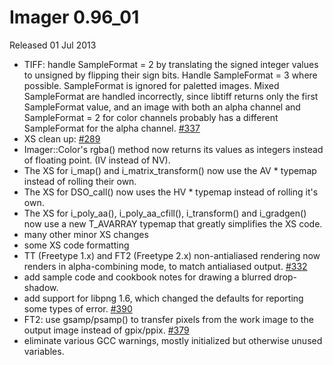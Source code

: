 # Imager 0.96_01

Released 01 Jul 2013

- TIFF: handle SampleFormat = 2 by translating the signed integer values to unsigned by flipping their sign bits.
Handle SampleFormat = 3 where possible.
SampleFormat is ignored for paletted images.
Mixed SampleFormat are handled incorrectly, since libtiff returns
only the first SampleFormat value, and an image with both an alpha
channel and SampleFormat = 2 for color channels probably has a
different SampleFormat for the alpha channel.
[#337](https://github.com/tonycoz/imager/issues/337)
- XS clean up: [#289](https://github.com/tonycoz/imager/issues/289)
- Imager::Color's rgba() method now returns its values as integers instead of floating point. (IV instead of NV).
- The XS for i_map() and i_matrix_transform() now use the AV * typemap instead of rolling their own.
- The XS for DSO_call() now uses the HV * typemap instead of rolling it's own.
- The XS for i_poly_aa(), i_poly_aa_cfill(), i_transform() and i_gradgen() now use a new T_AVARRAY typemap that greatly simplifies the XS code.
- many other minor XS changes
- some XS code formatting
- TT (Freetype 1.x) and FT2 (Freetype 2.x) non-antialiased rendering now renders in alpha-combining mode, to match antialiased output. [#332](https://github.com/tonycoz/imager/issues/332)
- add sample code and cookbook notes for drawing a blurred drop-shadow.
- add support for libpng 1.6, which changed the defaults for reporting some types of error. [#390](https://github.com/tonycoz/imager/issues/390)
- FT2: use gsamp/psamp() to transfer pixels from the work image to the output image instead of gpix/ppix. [#379](https://github.com/tonycoz/imager/issues/379)
- eliminate various GCC warnings, mostly initialized but otherwise unused variables.
